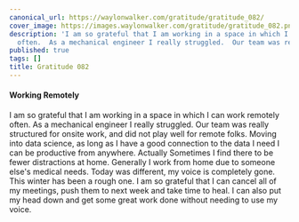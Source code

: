 ```yaml
---
canonical_url: https://waylonwalker.com/gratitude/gratitude_082/
cover_image: https://images.waylonwalker.com/gratitude/gratitude_082.png
description: 'I am so grateful that I am working in a space in which I can work remotely
  often.  As a mechanical engineer I really struggled.  Our team was really structured '
published: true
tags: []
title: Gratitude 082
---
```


#### Working Remotely

I am so grateful that I am working in a space in which I can work remotely often.  As a mechanical engineer I really struggled.  Our team was really structured for onsite work, and did not play well for remote folks.  Moving into data science, as long as I have a good connection to the data I need I can be productive from anywhere.  Actually Sometimes I find there to be fewer distractions at home.  Generally I work from home due to someone else's medical needs.  Today was different, my voice is completely gone.  This winter has been a rough one.  I am so grateful that I can cancel all of my meetings, push them to next week and take time to heal.  I can also put my head down and get some great work done without needing to use my voice.